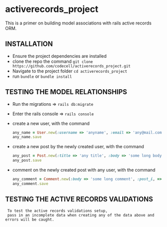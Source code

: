 # activerecords_project
This is a primer on building model associations with rails active records ORM.

## INSTALLATION
  - Ensure the project dependencies are installed
  - clone the repo the command `git clone https://github.com/codecell/activerecords_project.git`
  - Navigate to the project folder `cd activerecords_project`
  - run `bundle` or `bundle install`

## TESTING THE MODEL RELATIONSHIPS
  - Run the migrations => `rails db:migrate`
  - Enter the rails console => `rails console`

  - create a new user, with the command
    ```ruby
    any_name = User.new(:username => 'anyname', :email => 'any@mail.com', :password => 'password')
    any_name.save
    ```
  - create a new post by the newly created user, with the command
    ```ruby
    any_post = Post.new(:title => 'any title', :body => 'some long body', :user_id => 1)
    any_post.save
    ```
  - comment on the newly created post with any user, with the command
    ```ruby
    any_comment = Comment.new(:body => 'some long comment', :post_i, =>1  :user_id => 1)
    any_comment.save
    ```
## TESTING THE ACTIVE RECORDS VALIDATIONS
     To test the active records validations setup,
     pass in an incomplete data when creating any of the data above and errors will be caught.


